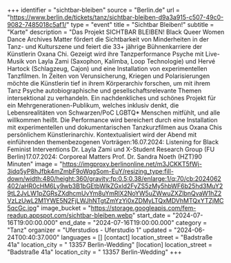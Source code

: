+++
identifier = "sichtbar-bleiben"
source = "Berlin.de"
url = "https://www.berlin.de/tickets/tanz/sichtbar-bleiben-d9a3a915-c507-49c0-9082-7485018c5af1/"
type = "event"
title = "Sichtbar Bleiben!"
subtitle = "Karte"
description = "Das Projekt SICHTBAR BLEIBEN! Black Queer Women Dance Archives Matter fördert die Sichtbarkeit von Minderheiten in der Tanz- und Kulturszene und feiert die 33+ jährige Bühnenkarriere der Künstlerin Oxana Chi. Gezeigt wird ihre Tanzperformance Psyche mit Live-Musik von Layla Zami (Saxophon, Kalimba, Loop Technologie) und Hervé Hartock (Schlagzeug, Cajon) und eine Installation von experimentellen Tanzfilmen. In Zeiten von Verunsicherung, Kriegen und Polarisierungen möchte die Künstlerin tief in ihrem Körperarchiv forschen, um mit ihrem Tanz Psyche autobiographische und gesellschaftsrelevante Themen intersektional zu verhandeln. Ein nachdenkliches und schönes Projekt für ein Mehrgenerationen-Publikum, welches inklusiv denkt, die Lebensrealitäten von Schwarzen/PoC LGBTQ* Menschen mitfühlt, und alle willkommen heißt. Die Performance wird bereichert durch eine Installation mit experimentellen und dokumentarischen Tanzkurzfilmen aus Oxana Chis persönlichem Künstlerinarchiv. Kontextualisiert wird der Abend mit einführenden themenbezogenen Vorträgen:16.07.2024: Listening for Black Feminist Interventions Dr. Layla Zami und X-Student Research Group (FU Berlin)17.07.2024: Corporeal Matters Prof. Dr. Sandra Noeth (HZT)90 Minuten"
image = "https://imgproxy.berlinonline.net/m3JCKKT5fWj-3idq5yP8hJfbk4mZmbF9oWqgSom-EuY/resizing_type:fill-down/width:480/height:360/gravity:fp:0.5:0.38/enlarge:1/q:70/cb:2024062402/aHR0cHM6Ly9wb3B1bGEtbWlkZGxld2FyZS5zMy5hbWF6b25hd3MuY29tL2JvLW1pZGRsZXdhcmUvYm8uYmRlX2NoYW5uZWwuZXZlbnQvaW1hZ2VzLzUwL2M1YWE5N2FjLWJhNTgtZmYzYi0xZDMyLTQxMDVhMTQxYTZjMC5qcGc.jpg"
image_bucket = "https://storage.googleapis.com/fem-readup.appspot.com/sichtbar-bleiben.webp"
start_date = "2024-07-16T19:00:00.000"
end_date = "2024-07-16T19:00:00.000"
category = "Tanz"
organizer = "Uferstudios - Uferstudio 1"
updated = "2024-06-24T00:40:37.000"
languages = []
[contact]
location_street = "Badstraße 41a"
location_city = " 13357 Berlin-Wedding"
[location]
location_street = "Badstraße 41a"
location_city = " 13357 Berlin-Wedding"
+++